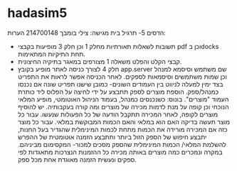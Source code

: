 # hadasim5
הדסים 5- תרגיל בית
מגישה: צילי בומבך 214700148
הערות:
* תשובות לשאלות תאורתיות מחלק 1 וכן חלק 3 מופיעות בקבצי pdf וכן בdocks תחת התיקיות המתאימות.
* קבצי הקלט והפלט משאלה 1 מצורפים במאגר בתיקיה החיצונית.
* חלק 4
לצורך כניסה לאתר מופיע בקובץ app.server שם משתמש וסיסמא למנהל וכן שמות משתמשים וסיסמאות לספקים.
לאחר הכניסה אפשר לראות את התפריט בצד ימין למעלה לניווט בין העמודים השונים-  כמובן שישנו תפריט שונה אם נכנסו כמנהל/ספק.
הוספת מוצרים לספק תתבצע על ידי לחיצה על הפלוס ליד כותרת העמוד "מוצרים".
בונוס:
כשנכנסים כמנהל, בעמוד הניהול האוטומטי, מופיע המלאי הנוכחי וכן קופה על מנת לדמות מכירה של מוצרים ומה קורה בעקבותיה.
יש להוסיף מוצרים לקופה, לאחר המכירה תתקבל הודעה של כל הפעולות שנעשו.
עבור כל מוצר תעשה בדיקה האם הוא במלאי והאם הכמות המבוקשת במלאי.
עבור כל מוצר כזה אם המכירה מורידה את הכמות מתחת לכמות המינימלית שהגדיר בעל החנות, יתבצע חיפוש של הספק הזול ביותר ותתבצע הזמנה אוטומטית של ההפרש להשלמת המלאי/ הכמות המינימלית שהספק מסכים למכור-  המקסימום מביניהם.
במקרה ונמכרים כמה מוצרים באותה מכירה כל ההזמנות הנצרכות מתאגדות לפי ספקים ונעשית הזמנה מאוגדת אחת מכל ספק.






















